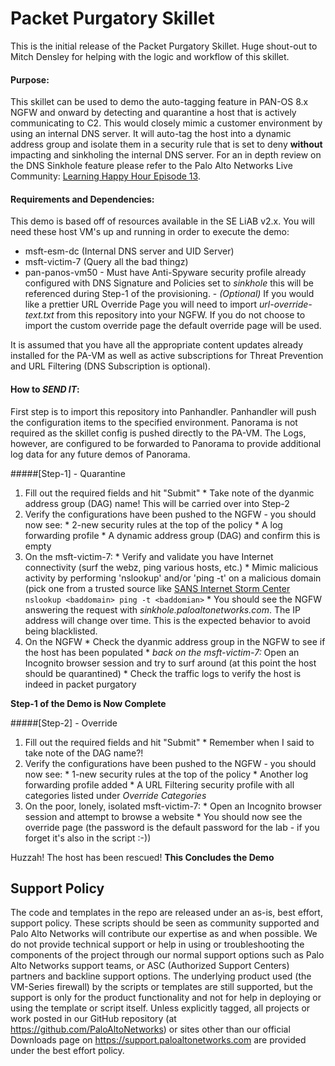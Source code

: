 # Packet Purgatory Skillet
This is the initial release of the Packet Purgatory Skillet. Huge shout-out to Mitch Densley for helping with the logic and workflow of this skillet.

#### Purpose:
This skillet can be used to demo the auto-tagging feature in PAN-OS 8.x NGFW and onward by detecting and quarantine a host that is actively communicating to C2. This would closely mimic a customer environment by using an internal DNS server. It will auto-tag the host into a dynamic address group and isolate them in a security rule that is set to deny __without__ impacting and sinkholing the internal DNS server. For an in depth review on the DNS Sinkhole feature please refer to the Palo Alto Networks Live Community: [Learning Happy Hour Episode 13](https://youtu.be/FUFtEEMEE00).


#### Requirements and Dependencies:
This demo is based off of resources available in the SE LiAB v2.x. You will need these host VM's up and running in order to execute the demo:
* msft-esm-dc (Internal DNS server and UID Server)
* msft-victim-7 (Query all the bad thingz)
* pan-panos-vm50
       - Must have Anti-Spyware security profile already configured with DNS Signature and Policies set to *sinkhole* this will be referenced during Step-1 of the provisioning.
       - *(Optional)* If you would like a prettier URL Override Page you will need to import *url-override-text.txt* from this repository into your NGFW. If you do not choose to import the custom override page the default override page will be used.

It is assumed that you have all the appropriate content updates already installed for the PA-VM as well as active subscriptions for Threat Prevention and URL Filtering (DNS Subscription is optional).


#### How to _SEND IT_:
First step is to import this repository into Panhandler. Panhandler will push the configuration items to the specified environment. Panorama is not required as the skillet config is pushed directly to the PA-VM. The Logs, however, are configured to be forwarded to Panorama to provide additional log data for any future demos of Panorama.

#####[Step-1] - Quarantine
1. Fill out the required fields and hit "Submit"
       * Take note of the dyanmic address group (DAG) name! This will be carried over into Step-2
2. Verify the configurations have been pushed to the NGFW - you should now see:
       * 2-new security rules at the top of the policy
       * A log forwarding profile
       * A dynamic address group (DAG) and confirm this is empty
3. On the msft-victim-7:
       * Verify and validate you have Internet connectivity (surf the webz, ping various hosts, etc.)
       * Mimic malicious activity by performing 'nslookup' and/or 'ping -t' on a malicious domain (pick one from a trusted source like [SANS Internet Storm Center](https://isc.sans.edu/suspicious_domains.html)
       ```
       nslookup <baddomain>
       ping -t <baddomian>
       ```
       * You should see the NGFW answering the request with *sinkhole.paloaltonetworks.com*. The IP address will change over time. This is the expected behavior to avoid being blacklisted.
4. On the NGFW
       * Check the dyanmic address group in the NGFW to see if the host has been populated
       * *back on the msft-victim-7:* Open an Incognito browser session and try to surf around (at this point the host should be quarantined)
       * Check the traffic logs to verify the host is indeed in packet purgatory

__Step-1 of the Demo is Now Complete__

#####[Step-2] - Override
1. Fill out the required fields and hit "Submit"
       * Remember when I said to take note of the DAG name?!
2. Verify the configurations have been pushed to the NGFW - you should now see:
       * 1-new security rules at the top of the policy
       * Another log forwarding profile added
       * A URL Filtering security profile with all categories listed under *Override Categories*
3. On the poor, lonely, isolated msft-victim-7:
       * Open an Incognito browser session and attempt to browse a website
       * You should now see the override page (the password is the default password for the lab - if you forget it's also in the script :-))

Huzzah! The host has been rescued!
__This Concludes the Demo__   


## Support Policy
The code and templates in the repo are released under an as-is, best effort,
support policy. These scripts should be seen as community supported and
Palo Alto Networks will contribute our expertise as and when possible.
We do not provide technical support or help in using or troubleshooting the
components of the project through our normal support options such as
Palo Alto Networks support teams, or ASC (Authorized Support Centers)
partners and backline support options. The underlying product used
(the VM-Series firewall) by the scripts or templates are still supported,
but the support is only for the product functionality and not for help in
deploying or using the template or script itself. Unless explicitly tagged,
all projects or work posted in our GitHub repository
(at https://github.com/PaloAltoNetworks) or sites other than our official
Downloads page on https://support.paloaltonetworks.com are provided under
the best effort policy.
